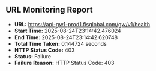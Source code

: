 ## URL Monitoring Report

- **URL:** https://api-gw1-prod1.fisglobal.com/gw/v1/health
- **Start Time:** 2025-08-24T23:14:42.476024
- **End Time:** 2025-08-24T23:14:42.620748
- **Total Time Taken:** 0.144724 seconds
- **HTTP Status Code:** 403
- **Status:** Failure
- **Failure Reason:** HTTP Status Code: 403
